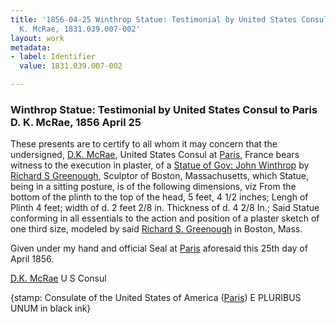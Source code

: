 ```yaml
---
title: '1856-04-25 Winthrop Statue: Testimonial by United States Consul to Paris D.
  K. McRae, 1831.039.007-002'
layout: work
metadata:
- label: Identifier
  value: 1831.039.007-002

---
```

<div class="pages">
<div id="page-1130732">
<h3><a name="page-1130732">Winthrop Statue: Testimonial by United States Consul to Paris D. K. McRae, 1856 April 25</a></h3>
<div class="page-content">
<p>These presents are to certify to <span class='line-break'> </span>all whom it may concern that the <span class='line-break'> </span>undersigned, <a href='/pages/subjects/54373' title='McRae, D. K.'>D.K. McRae</a>, United States <span class='line-break'> </span>Consul at <a href='/pages/subjects/54374' title='Paris, France'>Paris</a>, France bears witness <span class='line-break'> </span>to the execution in plaster, of a <a href='/pages/subjects/60946' title='James Winthrop Statue'>Statue<span class='line-break'> </span>of Gov: John Winthrop</a> by <a href='/pages/subjects/53577' title='Greenough, Richard S.'>Richard S<span class='line-break'> </span>Greenough</a>, Sculptor of Boston, Massachusetts,<span class='line-break'> </span>which Statue, being in a sitting posture,<span class='line-break'> </span>is of the following dimensions, viz  From<span class='line-break'> </span>the bottom of the plinth to the top of the <span class='line-break'> </span>head, 5 feet, 4 1/2 inches;  Lengh of Plinth 4 feet;<span class='line-break'> </span>width of d. 2 feet 2/8 in.  Thickness of d.<span class='line-break'> </span>4 2/8 In.;  Said Statue conforming in all <span class='line-break'> </span>essentials to the action and position of a <span class='line-break'> </span>plaster sketch of one third size, modeled by <span class='line-break'> </span>said <a href='/pages/subjects/53577' title='Greenough, Richard S.'>Richard S. Greenough</a> in Boston, Mass.</p>
<p>Given under my hand and official <span class='line-break'> </span>Seal at <a href='/pages/subjects/54374' title='Paris, France'>Paris</a> aforesaid this <date when='1856-04-25'>25th<span class='line-break'> </span>day of April 1856</date>.</p>
<p><a href='/pages/subjects/54373' title='McRae, D. K.'>D.K. McRae</a><span class='line-break'> </span>U S Consul</p>
<p>{stamp: Consulate of the United States of America (<a href='/pages/subjects/54374' title='Paris, France'>Paris</a>) <span class='line-break'> </span>E PLURIBUS UNUM<span class='line-break'> </span>in black ink}<span class='line-break'> </span></p>
</div>
</div>
<br />
</div>
